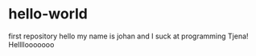 # hello-world
first repository
hello my name is johan and I suck at programming
Tjena!
Hellllooooooo
